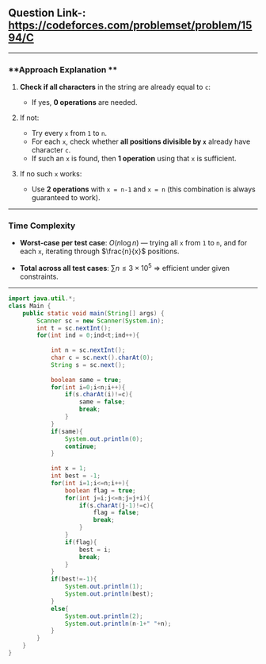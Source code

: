 ## Question Link-: https://codeforces.com/problemset/problem/1594/C


---

###  **Approach Explanation **

1. **Check if all characters** in the string are already equal to `c`:

   * If yes, **0 operations** are needed.

2. If not:

   * Try every `x` from `1` to `n`.
   * For each `x`, check whether **all positions divisible by `x`** already have character `c`.
   * If such an `x` is found, then **1 operation** using that `x` is sufficient.

3. If no such `x` works:

   * Use **2 operations** with `x = n-1` and `x = n` (this combination is always guaranteed to work).

---

###  **Time Complexity**

* **Worst-case per test case**:
  $O(n \log n)$ — trying all `x` from `1` to `n`, and for each `x`, iterating through $\frac{n}{x}$ positions.

* **Total across all test cases**:
  $\sum n \leq 3 \times 10^5$ ⇒ efficient under given constraints.

---


```java
import java.util.*;
class Main {
    public static void main(String[] args) {
        Scanner sc = new Scanner(System.in);
        int t = sc.nextInt();
        for(int ind = 0;ind<t;ind++){
            
            int n = sc.nextInt();
            char c = sc.next().charAt(0);
            String s = sc.next();
            
            boolean same = true;
            for(int i=0;i<n;i++){
                if(s.charAt(i)!=c){
                    same = false;
                    break;
                }
            }
            if(same){
                System.out.println(0);
                continue;
            }
            
            int x = 1;
            int best = -1;
            for(int i=1;i<=n;i++){
                boolean flag = true;
                for(int j=i;j<=n;j=j+i){
                    if(s.charAt(j-1)!=c){
                        flag = false;
                        break;
                    }
                }
                if(flag){
                    best = i;
                    break;
                }
            }
            if(best!=-1){
                System.out.println(1);
                System.out.println(best);
            }
            else{
                System.out.println(2);
                System.out.println(n-1+" "+n);
            }
        }
    }
}
```

